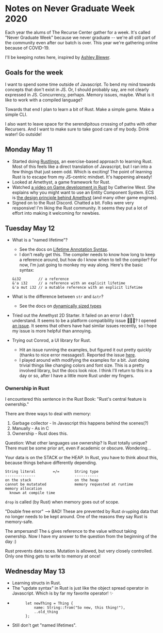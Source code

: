 # Notes on Never Graduate Week 2020

Each year the alums of The Recurse Center gather for a week. It's called "Never Graduate Week" because we never graduate -- we're all still part of the community even after our batch is over. This year we're gathering online because of COVID-19.

I'll be keeping notes here, inspired by [Ashley Blewer](https://twitter.com/ablwr/status/1259842898922819584?s=20).

## Goals for the week
I want to spend some time outside of Javascript. To bend my mind towards concepts that don't exist in JS. Or, I should probably say, are not clearly expressed in JS. Concurrency, perhaps. Memory issues, maybe. What is it like to work with a compiled language? 

Towards that end I plan to learn a bit of Rust. Make a simple game. Make a simple CLI.

I also want to leave space for the serendipitous crossing of paths with other Recursers. And I want to make sure to take good care of my body. Drink water! Go outside!

## Monday May 11
- Started doing [Rustlings](https://github.com/rust-lang/rustlings/), an exercise-based approach to learning Rust. Most of this feels like a direct translation of Javascript, but I ran into a few things that just seem odd. Which is exciting! The point of learning Rust is to escape from my JS-centric mindset. It's happening already!
- Looked at Amethyst, a game framework for Rust. 
- Watched [a video on Game development in Rust](https://www.youtube.com/watch?v=aKLntZcp27M) by Catherine West. She explains why you might want to use an Entity Component System. ECS is [the design principle behind Amethyst](https://book.amethyst.rs/stable/concepts/entity_and_component.html) (and many other game engines).
- Signed on to the Rust Discord. Chatted a bit. Folks were very responsive! I'm liking the Rust community. It seems they put a lot of effort into making it welcoming for newbies.

## Tuesday May 12
- What is a "named lifetime"?
  - See the docs on [Lifetime Annotation Syntax](https://doc.rust-lang.org/book/ch10-03-lifetime-syntax.html?highlight=named,lifetime#lifetime-annotation-syntax).
  - I don't really get this. The compiler needs to know how long to keep a reference around, but how do I know when to tell the compiler? For now, I'm just going to monkey my way along. Here's the basic syntax:
  ```
  &i32        // a reference
  &'a i32     // a reference with an explicit lifetime
  &'a mut i32 // a mutable reference with an explicit lifetime
  ```
- What is the difference between `str` and `&str`?
  - See the docs on [dynamically sized types](https://doc.rust-lang.org/book/ch19-04-advanced-types.html#dynamically-sized-types-and-the-sized-trait)
  
- Tried out the Amethyst 2D Starter. It failed on an error I don't understand. It seems to be a platform compatibility issue 🤷🏻‍♀️? I opened [an issue](https://github.com/amethyst/amethyst-starter-2d/issues/18). It seems that others have had similar issues recently, so I hope my issue is more helpful than annoying.

- Trying out Conrod, a UI library for Rust. 
  - Hit an issue running the examples, but figured it out pretty quickly (thanks to nice error messages!). Reported the issue [here](https://github.com/PistonDevelopers/conrod/issues/1345).
  - I played around with modifying the examples for a bit. Just doing trivial things like changing colors and font size. This is a pretty involved library, but the docs look nice. I think I'll return to this in a day or so, after I have a little more Rust under my fingers.

### Ownership in Rust
I encountered this sentence in the Rust Book: "Rust's central feature is ownership."

There are three ways to deal with memory:
1) Garbage collector - In Javascript this happens behind the scenes(?)
2) Manually - As in C
3) Ownership - Rust does this.

Question: What other languages use ownership? Is Rust totally unique? There must be some prior art, even if academic or obscure. Wondering...

Your data is on the STACK or the HEAP. In Rust, you have to think about this, because things behave differently depending. 

```
String literal        =/=       String type
--------------                  -----------
on the stack                    on the heap
cannot be mutatated             memory requested at runtime
memory allocation
  known at compile time
```

`drop` is called (by Rust) when memory goes out of scope.

"Double free error" --> BAD!
These are prevented by Rust `drop`ping data that no longer needs to be kept around. One of the reasons they say Rust is memory-safe.

The ampersand!
The `&` gives reference to the value without taking ownership. Now I have my answer to the question from the beginning of the day :)

Rust prevents data races. 
Mutation is allowed, but very closely controlled.
Only one thing gets to write to memory at once!

## Wednesday May 13
- Learning structs in Rust.
- The "update syntax" in Rust is just like the object spread operator in Javascript. Which is by far my favorite operator! ✨
- ```
        let newThing = Thing {
            name: String::from("So new, this thing!"),
            ..old_thing
        };
  ```
- Still don't get "named lifetimes".  
  
